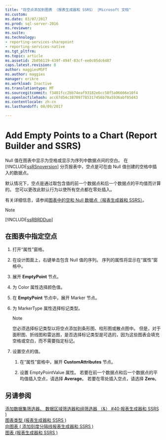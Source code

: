 ```yaml
---
title: "将空点添加到图表 （报表生成器和 SSRS） |Microsoft 文档"
ms.custom: 
ms.date: 03/07/2017
ms.prod: sql-server-2016
ms.reviewer: 
ms.suite: 
ms.technology:
- reporting-services-sharepoint
- reporting-services-native
ms.tgt_pltfrm: 
ms.topic: article
ms.assetid: 2b056119-439f-494f-83cf-ee0c05dc6487
caps.latest.revision: 8
author: maggiesMSFT
ms.author: maggies
manager: erikre
ms.workload: Inactive
ms.translationtype: MT
ms.sourcegitcommit: f3481fcc2bb74eaf93182e6cc58f5a06666e10f4
ms.openlocfilehash: acc67d54c387097785317456b70a5936abf05d43
ms.contentlocale: zh-cn
ms.lasthandoff: 08/09/2017

---
```

# <a name="add-empty-points-to-a-chart-report-builder-and-ssrs"></a>Add Empty Points to a Chart (Report Builder and SSRS)
Null 值在图表中显示为空格或显示为序列中数据点间的空白。 在 [!INCLUDE[ssRSnoversion](../../includes/ssrsnoversion-md.md)] 分页报表中，空点是可在由 Null 值创建的空格中插入的数据点。  
  
 默认情况下，空点是通过取包含值的前一个数据点和后一个数据点的平均值而计算的。 您可以更改此默认行为以使所有空点都在零处插入。  
  
 有关详细信息，请参阅[图表中的空和 Null 数据点（报表生成器和 SSRS）](../../reporting-services/report-design/empty-and-null-data-points-in-charts-report-builder-and-ssrs.md)。  
  
> [!NOTE]  
>  [!INCLUDE[ssRBRDDup](../../includes/ssrbrddup-md.md)]  
  
## <a name="to-specify-empty-points-on-a-chart"></a>在图表中指定空点  
  
1.  打开“属性”窗格。  
  
2.  在设计图面上，右键单击包含 Null 值的序列。 序列的属性将显示在“属性”窗格中。  
  
3.  展开 **EmptyPoint** 节点。  
  
4.  为 Color 属性选择颜色值。  
  
5.  在 **EmptyPoint** 节点中，展开 Marker 节点。  
  
6.  为 MarkerType 属性选择标记类型。  
  
    > [!NOTE]  
    >  您必须选择标记类型以将空点添加到条形图、柱形图或散点图中。 但是，对于面积图、折线图和雷达图，是否选择标记类型是可选的，因为这些图表会填充空格或空白，而不需要指定标记。  
  
7.  设置空点的值。  
  
    1.  在“属性”窗格中，展开 **CustomAttributes** 节点。  
  
    2.  设置 EmptyPointValue 属性。 若要在前一个数据点和后一个数据点的平均值插入空点，请选择 **Average**。 若要在零处插入空点，请选择 **Zero**。  
  
## <a name="see-also"></a>另请参阅  
 [添加数据集筛选器、 数据区域筛选器和组筛选器 （&） #40;报表生成器和 SSRS &#41;](../../reporting-services/report-design/add-dataset-filters-data-region-filters-and-group-filters.md)   
 [图表类型 &#40;报表生成器和 SSRS &#41;](../../reporting-services/report-design/chart-types-report-builder-and-ssrs.md)   
 [向图表 &#40; 添加刻度分隔线报表生成器和 SSRS &#41;](../../reporting-services/report-design/add-scale-breaks-to-a-chart-report-builder-and-ssrs.md)   
 [图表 &#40;报表生成器和 SSRS &#41;](../../reporting-services/report-design/charts-report-builder-and-ssrs.md)  
  
  

